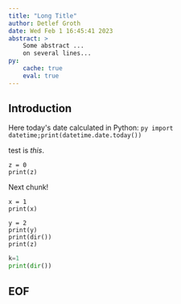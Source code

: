 ```yaml
---
title: "Long Title"
author: Detlef Groth
date: Wed Feb 1 16:45:41 2023
abstract: >
    Some abstract ...
    on several lines...
py:
    cache: true
    eval: true
---
```


## Introduction

Here today's date calculated in Python:  `py import datetime;print(datetime.date.today())`

test is *this*.

```{.py}
z = 0
print(z)
```

Next chunk!

```{.py}
x = 1
print(x)
```


```{.py}
y = 2
print(y)
print(dir())
print(z)
```

```{.py cache=false}
k=1
print(dir())
```

## EOF
